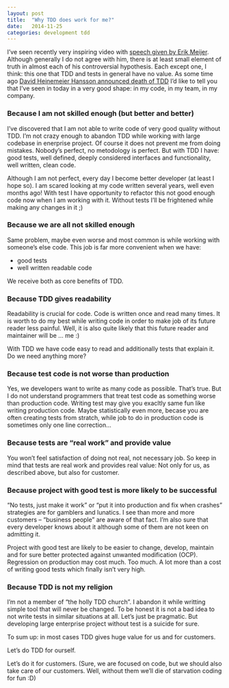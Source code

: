 ```yaml
---
layout: post
title:  "Why TDD does work for me?"
date:   2014-11-25
categories: development tdd
---
```


I’ve seen recently very inspiring video with [speech given by Erik Meijer](http://vimeo.com/110554082).
Although generally I do not agree with him, there is at least small element of truth in almost each of his 
controversial hypothesis. Each except one, I think: this one that TDD and tests in general have no value. As some time
ago [David Heinemeier Hansson announced death of TDD](http://david.heinemeierhansson.com/2014/tdd-is-dead-long-live-testing.html) 
I’d like to tell you that I’ve seen in today in a very good shape: in my code, in my team, in my company.


### Because I am not skilled enough (but better and better)

I’ve discovered that I am not able to write code of very good quality without TDD. I’m not crazy enough 
to abandon TDD while working with large codebase in enerprise project. Of course it does not prevent me from doing 
mistakes. Nobody’s perfect, no metodology is perfect. But with TDD I have: good tests, well defined, deeply considered 
interfaces and functionality, well written, clean code.

Although I am not perfect, every day I become better developer (at least I hope so). I am scared looking at my code 
written several years, well even months ago! With test I have opportunity to refactor this not good enough code now 
when I am working with it. Without tests I’ll be frightened while making any changes in it ;)

### Because we are all not skilled enough

Same problem, maybe even worse and most common is while working with someone’s else code. This job is far more convenient when we have:

* good tests
* well written readable code

We receive both as core benefits of TDD.

### Because TDD gives readability

Readability is crucial for code. Code is written once and read many times. It is worth to do my best while writing code 
in order to make job of its future reader less painful. Well, it is also quite likely that this future reader 
and maintainer will be … me :)

With TDD we have code easy to read and additionally tests that explain it. Do we need anything more?

### Because test code is not worse than production

Yes, we developers want to write as many code as possible. That’s true. But I do not understand programmers that treat 
test code as something worse than production code. Writing test may give you exacltly same fun like writing production 
code. Maybe statistically even more, becase you are often creating tests from stratch, while job to do in production 
code is sometimes only one line correction…

### Because tests are “real work” and provide value

You won’t feel satisfaction of doing not real, not necessary job. So keep in mind that tests are real work and provides
 real value: Not only for us, as described above, but also for customer.
 
### Because project with good test is more likely to be successful

“No tests, just make it work” or “put it into production and fix when crashes” strategies are for gamblers and lunatics. 
I see than more and more customers – “business people” are aware of that fact. I’m also sure that every developer knows 
about it although some of them are not keen on admitting it.

Project with good test are likely to be easier to change, develop, maintain and for sure better protected against 
unwanted modification (OCP). Regression on production may cost much. Too much. A lot more than a cost of writing good 
tests which finally isn’t very high.

### Because TDD is not my religion

I’m not a member of “the holly TDD church”. I abandon it while writting simple tool that will never be changed.
To be honest it is not a bad idea to not write tests in similar situations at all. Let’s just be pragmatic. 
But developing large enterprise project without test is a suicide for sure.

To sum up: in most cases TDD gives huge value for us and for customers.

Let’s do TDD for ourself.

Let’s do it for customers. (Sure, we are focused on code, but we should also take care of our customers. 
Well, without them we’ll die of starvation coding for fun :D)
